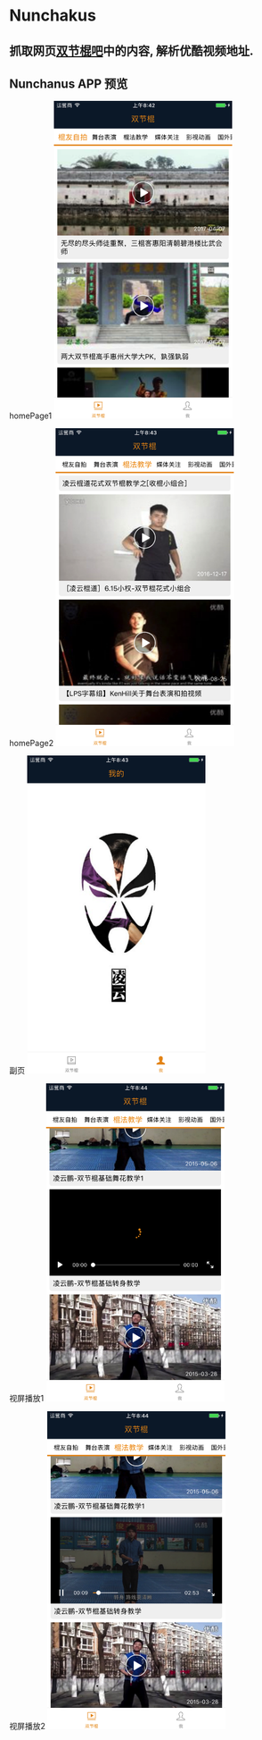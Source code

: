 # Nunchakus
## 抓取网页[双节棍吧](http://www.sjg8.com/)中的内容, 解析优酷视频地址.

## Nunchanus APP 预览
homePage1
<img src="https://github.com/YQqiang/Nunchakus/blob/master/homePage1.png" alt="homePage1" width="320">       

homePage2
<img src="https://github.com/YQqiang/Nunchakus/blob/master/homePage2.png" alt="homePage2" width="320">     

副页
<img src="https://github.com/YQqiang/Nunchakus/blob/master/%E5%89%AF%E9%A1%B5.png" alt="副页" width="320">     

视屏播放1
<img src="https://github.com/YQqiang/Nunchakus/blob/master/play1.png" alt="视屏播放1" width="320">     

视屏播放2
<img src="https://github.com/YQqiang/Nunchakus/blob/master/play2.png" alt="视屏播放2" width="320">


